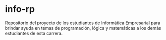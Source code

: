 # info-rp
Repositorio del proyecto de los estudiantes de Informática Empresarial para brindar ayuda en temas de programación, lógica y matemáticas a los demás estudiantes de esta carrera.
